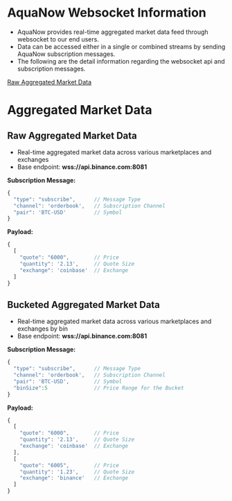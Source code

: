 # AquaNow Websocket Information
* AquaNow provides real-time aggregated market data feed through websocket to our end users. 
* Data can be accessed either in a single or combined streams by sending AquaNow subscription messages. 
* The following are the detail information regarding the websocket api and subscription messages.

[Raw Aggregated Market Data](#raw-aggregated-market-data)

# Aggregated Market Data 
## Raw Aggregated Market Data
* Real-time aggregated market data across various marketplaces and exchanges
* Base endpoint: **wss://api.binance.com:8081**

**Subscription Message:**
```javascript
{
  "type": "subscribe",      // Message Type
  "channel": 'orderbook',   // Subscription Channel
  "pair": 'BTC-USD'         // Symbol
}
```

**Payload:**
```javascript
{
  [
    "quote": "6000",        // Price
    "quantity": '2.13',     // Quote Size
    "exchange": 'coinbase'  // Exchange
  ]
}
```

## Bucketed Aggregated Market Data
* Real-time aggregated market data across various marketplaces and exchanges by bin
* Base endpoint: **wss://api.binance.com:8081**

**Subscription Message:**
```javascript
{
  "type": "subscribe",      // Message Type
  "channel": 'orderbook',   // Subscription Channel
  "pair": 'BTC-USD',        // Symbol
  "binSize":5               // Price Range for the Bucket
}
```

**Payload:**
```javascript
{
  [
    "quote": "6000",        // Price
    "quantity": '2.13',     // Quote Size
    "exchange": 'coinbase'  // Exchange
  ],
  [
    "quote": "6005",        // Price
    "quantity": '1.23',     // Quote Size
    "exchange": 'binance'   // Exchange
  ]
}
```
